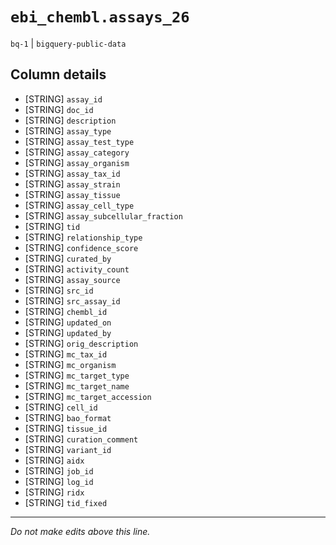 # `ebi_chembl.assays_26`
`bq-1` | `bigquery-public-data`

## Column details
* [STRING]    `assay_id`
* [STRING]    `doc_id`
* [STRING]    `description`
* [STRING]    `assay_type`
* [STRING]    `assay_test_type`
* [STRING]    `assay_category`
* [STRING]    `assay_organism`
* [STRING]    `assay_tax_id`
* [STRING]    `assay_strain`
* [STRING]    `assay_tissue`
* [STRING]    `assay_cell_type`
* [STRING]    `assay_subcellular_fraction`
* [STRING]    `tid`
* [STRING]    `relationship_type`
* [STRING]    `confidence_score`
* [STRING]    `curated_by`
* [STRING]    `activity_count`
* [STRING]    `assay_source`
* [STRING]    `src_id`
* [STRING]    `src_assay_id`
* [STRING]    `chembl_id`
* [STRING]    `updated_on`
* [STRING]    `updated_by`
* [STRING]    `orig_description`
* [STRING]    `mc_tax_id`
* [STRING]    `mc_organism`
* [STRING]    `mc_target_type`
* [STRING]    `mc_target_name`
* [STRING]    `mc_target_accession`
* [STRING]    `cell_id`
* [STRING]    `bao_format`
* [STRING]    `tissue_id`
* [STRING]    `curation_comment`
* [STRING]    `variant_id`
* [STRING]    `aidx`
* [STRING]    `job_id`
* [STRING]    `log_id`
* [STRING]    `ridx`
* [STRING]    `tid_fixed`

-------------------------------------------------------------------------------
*Do not make edits above this line.*
